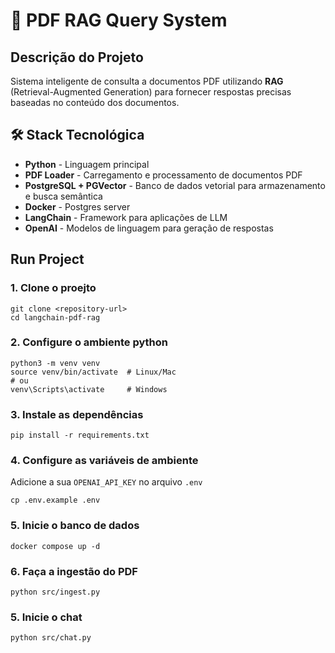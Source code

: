 # 📄 PDF RAG Query System

## Descrição do Projeto

Sistema inteligente de consulta a documentos PDF utilizando **RAG** (Retrieval-Augmented Generation) para fornecer respostas precisas baseadas no conteúdo dos documentos.

## 🛠 Stack Tecnológica

- **Python** - Linguagem principal
- **PDF Loader** - Carregamento e processamento de documentos PDF
- **PostgreSQL + PGVector** - Banco de dados vetorial para armazenamento e busca semântica
- **Docker** - Postgres server
- **LangChain** - Framework para aplicações de LLM
- **OpenAI** - Modelos de linguagem para geração de respostas

## Run Project

### 1. Clone o proejto

```
git clone <repository-url>
cd langchain-pdf-rag
```

### 2. Configure o ambiente python

```
python3 -m venv venv
source venv/bin/activate  # Linux/Mac
# ou
venv\Scripts\activate     # Windows
```

### 3. Instale as dependências

```
pip install -r requirements.txt
```

### 4. Configure as variáveis de ambiente

Adicione a sua `OPENAI_API_KEY` no arquivo `.env`

```
cp .env.example .env
```

### 5. Inicie o banco de dados

```
docker compose up -d
```

### 6. Faça a ingestão do PDF

```
python src/ingest.py
```

### 5. Inicie o chat

```
python src/chat.py
```